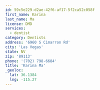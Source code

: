 ```yaml
---
id: 59c5e229-d2ae-42f6-af17-5f2ca52c058f
first_name: Karina
last_name: Ma
license: DMD
services:
  - dentist
category: Dentists
address: '6960 S Cimarron Rd'
city: 'Las Vegas'
state: NV
zip: '89113'
phone: '(702) 798-6684'
title: 'Karina Ma'
_geoloc:
  lat: 36.1384
  lng: -115.27
---
```


